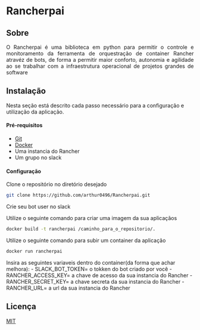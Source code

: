 # Rancherpai

## Sobre
  <p align="justify">O Rancherpai é uma biblioteca em python para permitir o controle e monitoramento da ferramenta de orquestração de container Rancher atravéz de bots, de forma a permitir maior conforto, autonomia e agilidade ao se trabalhar com a infraestrutura operacional de projetos grandes de software </p>

## Instalação
  Nesta seção está descrito cada passo necessário para a configuração e utilização da aplicação.

#### Pré-requisitos
  * [Git](https://git-scm.com/)
  * [Docker](https://www.docker.com/get-docker)
  * Uma instancia do Rancher
  * Um grupo no slack

  #### Configuração

  Clone o repositório no diretório desejado
  ```bash
  git clone https://github.com/arthur0496/Rancherpai.git
  ```

  Crie seu bot user no slack

  Utilize o seguinte comando para criar uma imagem da sua aplicaçãos
  ```bash
  docker build -t rancherpai /caminho_para_o_repositorio/.
  ```

  Utilize o seguinte comando para subir um container da aplicação
  ```bash
  docker run rancherpai
  ```
  Insira as seguintes variaveis dentro do container(da forma que achar melhora):
    - SLACK_BOT_TOKEN= o tokken do bot criado por você
    - RANCHER_ACCESS_KEY= a chave de acesso da sua instancia do Rancher
    - RANCHER_SECRET_KEY= a chave secreta da sua instancia do Rancher
    - RANCHER_URL= a url da sua instancia do Rancher


## Licença
 [MIT](https://github.com/arthur0496/Rancherpai/blob/master/LICENSE)
